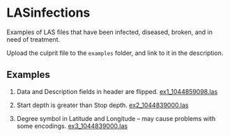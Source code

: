 # LASinfections
Examples of LAS files that have been infected, diseased, broken, and in need of treatment.

Upload the culprit file to the `examples` folder, and link to it in the description.

## Examples

1. Data and Description fields in header are flipped. [ex1_1044859098.las](examples/ex1_1044859098.las)

2. Start depth is greater than Stop depth. [ex2_1044839000.las](examples/ex2_1044839000.las)

3. Degree symbol in Latitude and Longitude – may cause problems with some encodings. [ex3_1044839000.las](examples/ex2_1044839000.las)

